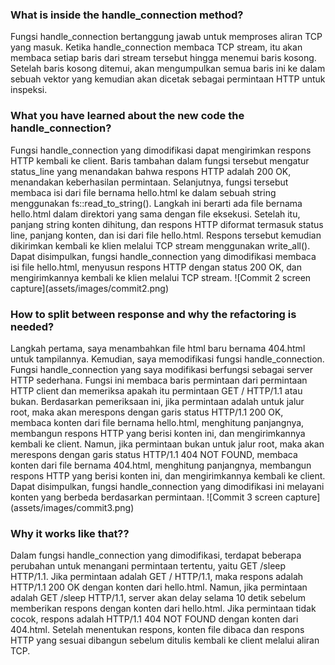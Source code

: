 <h3>What is inside the handle_connection method?</h3>

Fungsi handle_connection bertanggung jawab untuk memproses aliran TCP yang masuk. Ketika handle_connection membaca TCP stream, itu akan membaca setiap baris dari stream tersebut hingga menemui baris kosong. Setelah baris kosong ditemui, akan mengumpulkan semua baris ini ke dalam sebuah vektor yang kemudian akan dicetak sebagai permintaan HTTP untuk inspeksi.

<h3>What you have learned about the new code the handle_connection?</h3>
Fungsi handle_connection yang dimodifikasi dapat mengirimkan respons HTTP kembali ke client. Baris tambahan dalam fungsi tersebut mengatur status_line yang menandakan bahwa respons HTTP adalah 200 OK, menandakan keberhasilan permintaan. Selanjutnya, fungsi tersebut membaca isi dari file bernama hello.html ke dalam sebuah string menggunakan fs::read_to_string(). Langkah ini berarti ada file bernama hello.html dalam direktori yang sama dengan file eksekusi. Setelah itu, panjang string konten dihitung, dan respons HTTP diformat termasuk status line, panjang konten, dan isi dari file hello.html. Respons tersebut kemudian dikirimkan kembali ke klien melalui TCP stream menggunakan write_all(). Dapat disimpulkan, fungsi handle_connection yang dimodifikasi membaca isi file hello.html, menyusun respons HTTP dengan status 200 OK, dan mengirimkannya kembali ke klien melalui TCP stream.
![Commit 2 screen capture](assets/images/commit2.png)

<h3>How to split between response and why the refactoring is needed?</h3>
Langkah pertama, saya menambahkan file html baru bernama 404.html untuk tampilannya. Kemudian, saya memodifikasi fungsi handle_connection. Fungsi handle_connection yang saya modifikasi berfungsi sebagai server HTTP sederhana. Fungsi ini membaca baris permintaan dari permintaan HTTP client dan memeriksa apakah itu permintaan GET / HTTP/1.1 atau bukan. Berdasarkan pemeriksaan ini, jika permintaan adalah untuk jalur root, maka akan merespons dengan garis status HTTP/1.1 200 OK, membaca konten dari file bernama hello.html, menghitung panjangnya, membangun respons HTTP yang berisi konten ini, dan mengirimkannya kembali ke client. Namun, jika permintaan bukan untuk jalur root, maka akan merespons dengan garis status HTTP/1.1 404 NOT FOUND, membaca konten dari file bernama 404.html, menghitung panjangnya, membangun respons HTTP yang berisi konten ini, dan mengirimkannya kembali ke client. Dapat disimpulkan, fungsi handle_connection yang dimodifikasi ini melayani konten yang berbeda berdasarkan permintaan.
![Commit 3 screen capture](assets/images/commit3.png)

<H3>Why it works like that??</h3>
Dalam fungsi handle_connection yang dimodifikasi, terdapat beberapa perubahan untuk menangani permintaan tertentu, yaitu GET /sleep HTTP/1.1. Jika permintaan adalah GET / HTTP/1.1, maka respons adalah HTTP/1.1 200 OK dengan konten dari hello.html. Namun, jika permintaan adalah GET /sleep HTTP/1.1, server akan delay selama 10 detik sebelum memberikan respons dengan konten dari hello.html. Jika permintaan tidak cocok, respons adalah HTTP/1.1 404 NOT FOUND dengan konten dari 404.html. Setelah menentukan respons, konten file dibaca dan respons HTTP yang sesuai dibangun sebelum ditulis kembali ke client melalui aliran TCP.